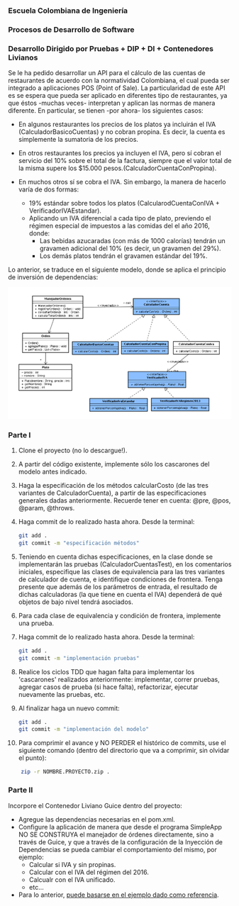 ### Escuela Colombiana de Ingeniería

### Procesos de Desarrollo de Software

### Desarrollo Dirigido por Pruebas + DIP + DI + Contenedores Livianos

Se le ha pedido desarrollar un API para el cálculo de las cuentas de restaurantes de acuerdo con la normatividad Colombiana, el cual pueda ser integrado a aplicaciones POS (Point of Sale). La particularidad de este API es se espera que pueda ser aplicado en diferentes tipo de restaurantes, ya que éstos -muchas veces- interpretan y aplican las normas de manera diferente. En particular, se tienen -por ahora- los siguientes casos:

* En algunos restaurantes los precios de los platos ya incluirán el IVA (CalculadorBasicoCuentas) y no cobran propina. Es decir, la cuenta es simplemente la sumatoria de los precios.

* En otros restaurantes los precios ya incluyen el IVA, pero sí cobran el servicio del 10% sobre el total de la factura, siempre que el valor total de la misma supere los $15.000 pesos.(CalculadorCuentaConPropina).

* En muchos otros sí se cobra el IVA. Sin embargo, la manera de hacerlo varía de dos formas:
	* 19% estándar sobre todos los platos (CalcularodCuentaConIVA + VerificadorIVAEstandar).
	* Aplicando un IVA diferencial a cada tipo de plato, previendo el régimen especial de impuestos a las comidas del el año 2016, donde:
		* Las bebidas azucaradas (con más de 1000 calorías) tendrán un gravamen adicional del 10% (es decir, un gravamen del 29%).
		* Los demás platos tendrán el gravamen estándar del 19%.

Lo anterior, se traduce en el siguiente modelo, donde se aplica el principio de inversión de dependencias:


![](img/BeansModel.png)


### Parte I

1. Clone el proyecto (no lo descargue!).
2. A partir del código existente, implemente sólo los cascarones del modelo antes indicado.

3. Haga la especificación de los métodos calcularCosto (de las tres variantes de CalculadorCuenta), a partir de las especificaciones generales dadas anteriormente. Recuerde tener en cuenta: @pre, @pos, @param, @throws.

4. Haga commit de lo realizado hasta ahora. Desde la terminal:

	```bash		
	git add .			
	git commit -m "especificación métodos"
	```

5. Teniendo en cuenta dichas especificaciones, en la clase donde se implementarán las pruebas (CalculadorCuentasTest), en los comentarios iniciales, especifique las clases de equivalencia para las tres variantes de calculador de cuenta, e identifique condiciones de frontera. Tenga presente que además de los parámetros de entrada, el resultado de dichas calculadoras (la que tiene en cuenta el IVA) dependerá de qué objetos de bajo nivel tendrá asociados.

6. Para cada clase de equivalencia y condición de frontera, implemente una prueba.

7. Haga commit de lo realizado hasta ahora. Desde la terminal:

	```bash		
	git add .			
	git commit -m "implementación pruebas"
	```
8. Realice los ciclos TDD que hagan falta para implementar los 'cascarones' realizados anteriormente: implementar, correr pruebas, agregar casos de prueba (si hace falta), refactorizar, ejecutar nuevamente las pruebas, etc.

9. Al finalizar haga un nuevo commit:

	```bash		
	git add .			
	git commit -m "implementación del modelo"
	```

10. Para comprimir el avance y NO PERDER el histórico de commits, use el siguiente comando (dentro del directorio que va a comprimir, sin olvidar el punto):

```bash	
	zip -r NOMBRE.PROYECTO.zip .	
```


### Parte II

Incorpore el Contenedor Liviano Guice dentro del proyecto:

* Agregue las dependencias necesarias en el pom.xml.
* Configure la aplicación de manera que desde el programa SimpleApp NO SE CONSTRUYA el manejador de órdenes directamente, sino a través de Guice, y que a través de la configuración de la Inyección de Dependencias se pueda cambiar el comportamiento del mismo, por ejemplo:
	* Calcular si IVA y sin propinas.
	* Calcular con el IVA del régimen del 2016.
	* Calcualr con el IVA unificado.
	* etc...
* Para lo anterior, [puede basarse en el ejemplo dado como referencia](https://github.com/PDSW-ECI/LightweighContainers_DepenendecyInjectionIntro-WordProcessor).